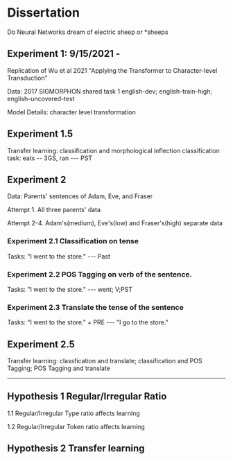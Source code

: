 # Dissertation

Do Neural Networks dream of electric sheep or *sheeps

## Experiment 1: 9/15/2021 - 
Replication of Wu et al 2021 "Applying the Transformer to Character-level Transduction"

Data: 2017 SIGMORPHON shared task 1 english-dev; english-train-high; english-uncovered-test

Model Details:
character level transformation
## Experiment 1.5
Transfer learning: classification and morphological inflection
classification task: eats -- 3GS,  ran --- PST

## Experiment 2
Data: Parents' sentences of Adam, Eve, and Fraser

Attempt 1. All three parents' data

Attempt 2-4. Adam's(medium), Eve's(low) and Fraser's(high) separate data

### Experiment 2.1 Classification on tense
Tasks: "I went to the store." --- Past

### Experiment 2.2 POS Tagging on verb of the sentence.
Tasks: "I went to the store." --- went; V;PST

### Experiment 2.3 Translate the tense of the sentence
Tasks: "I went to the store." + PRE --- "I go to the store."

## Experiment 2.5
Transfer learning: classfication and translate; classification and POS Tagging; POS Tagging and translate

---------------------------------------

## Hypothesis 1 Regular/Irregular Ratio
1.1 Regular/Irregular Type ratio affects learning

1.2 Regular/Irregular Token ratio affects learning

## Hypothesis 2 Transfer learning
